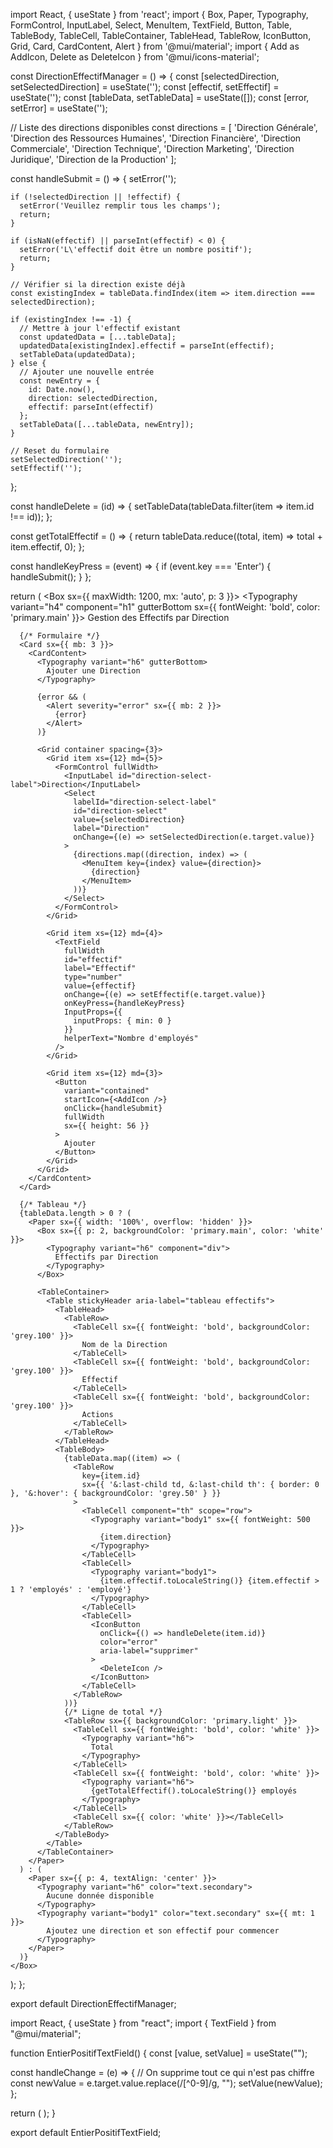 import React, { useState } from 'react';
import {
  Box,
  Paper,
  Typography,
  FormControl,
  InputLabel,
  Select,
  MenuItem,
  TextField,
  Button,
  Table,
  TableBody,
  TableCell,
  TableContainer,
  TableHead,
  TableRow,
  IconButton,
  Grid,
  Card,
  CardContent,
  Alert
} from '@mui/material';
import { Add as AddIcon, Delete as DeleteIcon } from '@mui/icons-material';

const DirectionEffectifManager = () => {
  const [selectedDirection, setSelectedDirection] = useState('');
  const [effectif, setEffectif] = useState('');
  const [tableData, setTableData] = useState([]);
  const [error, setError] = useState('');

  // Liste des directions disponibles
  const directions = [
    'Direction Générale',
    'Direction des Ressources Humaines',
    'Direction Financière',
    'Direction Commerciale',
    'Direction Technique',
    'Direction Marketing',
    'Direction Juridique',
    'Direction de la Production'
  ];

  const handleSubmit = () => {
    setError('');
    
    if (!selectedDirection || !effectif) {
      setError('Veuillez remplir tous les champs');
      return;
    }

    if (isNaN(effectif) || parseInt(effectif) < 0) {
      setError('L\'effectif doit être un nombre positif');
      return;
    }

    // Vérifier si la direction existe déjà
    const existingIndex = tableData.findIndex(item => item.direction === selectedDirection);
    
    if (existingIndex !== -1) {
      // Mettre à jour l'effectif existant
      const updatedData = [...tableData];
      updatedData[existingIndex].effectif = parseInt(effectif);
      setTableData(updatedData);
    } else {
      // Ajouter une nouvelle entrée
      const newEntry = {
        id: Date.now(),
        direction: selectedDirection,
        effectif: parseInt(effectif)
      };
      setTableData([...tableData, newEntry]);
    }

    // Reset du formulaire
    setSelectedDirection('');
    setEffectif('');
  };

  const handleDelete = (id) => {
    setTableData(tableData.filter(item => item.id !== id));
  };

  const getTotalEffectif = () => {
    return tableData.reduce((total, item) => total + item.effectif, 0);
  };

  const handleKeyPress = (event) => {
    if (event.key === 'Enter') {
      handleSubmit();
    }
  };

  return (
    <Box sx={{ maxWidth: 1200, mx: 'auto', p: 3 }}>
      <Typography variant="h4" component="h1" gutterBottom sx={{ fontWeight: 'bold', color: 'primary.main' }}>
        Gestion des Effectifs par Direction
      </Typography>
      
      {/* Formulaire */}
      <Card sx={{ mb: 3 }}>
        <CardContent>
          <Typography variant="h6" gutterBottom>
            Ajouter une Direction
          </Typography>
          
          {error && (
            <Alert severity="error" sx={{ mb: 2 }}>
              {error}
            </Alert>
          )}

          <Grid container spacing={3}>
            <Grid item xs={12} md={5}>
              <FormControl fullWidth>
                <InputLabel id="direction-select-label">Direction</InputLabel>
                <Select
                  labelId="direction-select-label"
                  id="direction-select"
                  value={selectedDirection}
                  label="Direction"
                  onChange={(e) => setSelectedDirection(e.target.value)}
                >
                  {directions.map((direction, index) => (
                    <MenuItem key={index} value={direction}>
                      {direction}
                    </MenuItem>
                  ))}
                </Select>
              </FormControl>
            </Grid>

            <Grid item xs={12} md={4}>
              <TextField
                fullWidth
                id="effectif"
                label="Effectif"
                type="number"
                value={effectif}
                onChange={(e) => setEffectif(e.target.value)}
                onKeyPress={handleKeyPress}
                InputProps={{
                  inputProps: { min: 0 }
                }}
                helperText="Nombre d'employés"
              />
            </Grid>

            <Grid item xs={12} md={3}>
              <Button
                variant="contained"
                startIcon={<AddIcon />}
                onClick={handleSubmit}
                fullWidth
                sx={{ height: 56 }}
              >
                Ajouter
              </Button>
            </Grid>
          </Grid>
        </CardContent>
      </Card>

      {/* Tableau */}
      {tableData.length > 0 ? (
        <Paper sx={{ width: '100%', overflow: 'hidden' }}>
          <Box sx={{ p: 2, backgroundColor: 'primary.main', color: 'white' }}>
            <Typography variant="h6" component="div">
              Effectifs par Direction
            </Typography>
          </Box>
          
          <TableContainer>
            <Table stickyHeader aria-label="tableau effectifs">
              <TableHead>
                <TableRow>
                  <TableCell sx={{ fontWeight: 'bold', backgroundColor: 'grey.100' }}>
                    Nom de la Direction
                  </TableCell>
                  <TableCell sx={{ fontWeight: 'bold', backgroundColor: 'grey.100' }}>
                    Effectif
                  </TableCell>
                  <TableCell sx={{ fontWeight: 'bold', backgroundColor: 'grey.100' }}>
                    Actions
                  </TableCell>
                </TableRow>
              </TableHead>
              <TableBody>
                {tableData.map((item) => (
                  <TableRow
                    key={item.id}
                    sx={{ '&:last-child td, &:last-child th': { border: 0 }, '&:hover': { backgroundColor: 'grey.50' } }}
                  >
                    <TableCell component="th" scope="row">
                      <Typography variant="body1" sx={{ fontWeight: 500 }}>
                        {item.direction}
                      </Typography>
                    </TableCell>
                    <TableCell>
                      <Typography variant="body1">
                        {item.effectif.toLocaleString()} {item.effectif > 1 ? 'employés' : 'employé'}
                      </Typography>
                    </TableCell>
                    <TableCell>
                      <IconButton
                        onClick={() => handleDelete(item.id)}
                        color="error"
                        aria-label="supprimer"
                      >
                        <DeleteIcon />
                      </IconButton>
                    </TableCell>
                  </TableRow>
                ))}
                {/* Ligne de total */}
                <TableRow sx={{ backgroundColor: 'primary.light' }}>
                  <TableCell sx={{ fontWeight: 'bold', color: 'white' }}>
                    <Typography variant="h6">
                      Total
                    </Typography>
                  </TableCell>
                  <TableCell sx={{ fontWeight: 'bold', color: 'white' }}>
                    <Typography variant="h6">
                      {getTotalEffectif().toLocaleString()} employés
                    </Typography>
                  </TableCell>
                  <TableCell sx={{ color: 'white' }}></TableCell>
                </TableRow>
              </TableBody>
            </Table>
          </TableContainer>
        </Paper>
      ) : (
        <Paper sx={{ p: 4, textAlign: 'center' }}>
          <Typography variant="h6" color="text.secondary">
            Aucune donnée disponible
          </Typography>
          <Typography variant="body1" color="text.secondary" sx={{ mt: 1 }}>
            Ajoutez une direction et son effectif pour commencer
          </Typography>
        </Paper>
      )}
    </Box>
  );
};

export default DirectionEffectifManager;



import React, { useState } from "react";
import { TextField } from "@mui/material";

function EntierPositifTextField() {
  const [value, setValue] = useState("");

  const handleChange = (e) => {
    // On supprime tout ce qui n'est pas chiffre
    const newValue = e.target.value.replace(/[^0-9]/g, "");
    setValue(newValue);
  };

  return (
    <TextField
      label="Entier positif"
      variant="outlined"
      value={value}
      onChange={handleChange}
      fullWidth
      placeholder="Ex: 123"
    />
  );
}

export default EntierPositifTextField;
